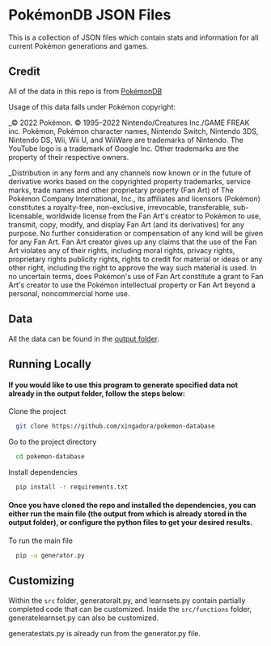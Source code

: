 
# PokémonDB JSON Files

This is a collection of JSON files which contain stats and information for all current Pokémon generations and games.


## Credit
All of the data in this repo is from [PokémonDB](https://pokemondb.net/)

Usage of this data falls under Pokémon copyright:

_© 2022 Pokémon. © 1995–2022 Nintendo/Creatures Inc./GAME FREAK inc. Pokémon, Pokémon character names, Nintendo Switch, Nintendo 3DS, Nintendo DS, Wii, Wii U, and WiiWare are trademarks of Nintendo. The YouTube logo is a trademark of Google Inc. Other trademarks are the property of their respective owners.

_Distribution in any form and any channels now known or in the future of derivative works based on the copyrighted property trademarks, service marks, trade names and other proprietary property (Fan Art) of The Pokémon Company International, Inc., its affiliates and licensors (Pokémon) constitutes a royalty-free, non-exclusive, irrevocable, transferable, sub-licensable, worldwide license from the Fan Art's creator to Pokémon to use, transmit, copy, modify, and display Fan Art (and its derivatives) for any purpose. No further consideration or compensation of any kind will be given for any Fan Art. Fan Art creator gives up any claims that the use of the Fan Art violates any of their rights, including moral rights, privacy rights, proprietary rights publicity rights, rights to credit for material or ideas or any other right, including the right to approve the way such material is used. In no uncertain terms, does Pokémon's use of Fan Art constitute a grant to Fan Art's creator to use the Pokémon intellectual property or Fan Art beyond a personal, noncommercial home use.


## Data
All the data can be found in the [output folder](https://github.com/xingadora/pokemon-database/tree/main/output).
## Running Locally
#### If you would like to use this program to generate specified data not already in the output folder, follow the steps below:

Clone the project

```bash
  git clone https://github.com/xingadora/pokemon-database
```

Go to the project directory

```bash
  cd pokemon-database
```

Install dependencies

```bash
  pip install -r requirements.txt
```

#### Once you have cloned the repo and installed the dependencies, you can either run the main file (the output from which is already stored in the output folder), or configure the python files to get your desired results.

To run the main file

```bash
  pip -u generator.py
```
## Customizing

Within the `src` folder, generatoralt.py, and learnsets.py contain partially completed code that can be customized. Inside the `src/functions` folder, generatelearnset.py can also be customized.

generatestats.py is already run from the generator.py file.